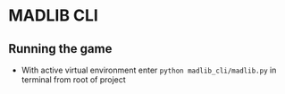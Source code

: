 # MADLIB CLI

## Running the game

- With active virtual environment enter `python madlib_cli/madlib.py` in terminal from root of project
